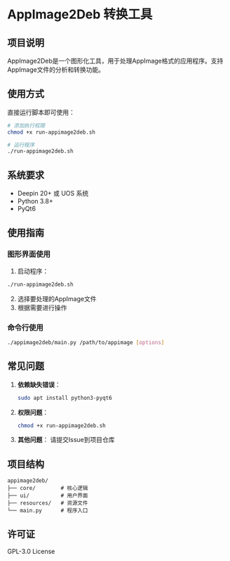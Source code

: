 # AppImage2Deb 转换工具

## 项目说明

AppImage2Deb是一个图形化工具，用于处理AppImage格式的应用程序。支持AppImage文件的分析和转换功能。

## 使用方式

直接运行脚本即可使用：
```bash
# 添加执行权限
chmod +x run-appimage2deb.sh

# 运行程序
./run-appimage2deb.sh
```

## 系统要求

- Deepin 20+ 或 UOS 系统
- Python 3.8+
- PyQt6

## 使用指南

### 图形界面使用
1. 启动程序：
```bash
./run-appimage2deb.sh
```
2. 选择要处理的AppImage文件
3. 根据需要进行操作

### 命令行使用
```bash
./appimage2deb/main.py /path/to/appimage [options]
```

## 常见问题

1. **依赖缺失错误**：
   ```bash
   sudo apt install python3-pyqt6
   ```

2. **权限问题**：
   ```bash
   chmod +x run-appimage2deb.sh
   ```

3. **其他问题**：
   请提交Issue到项目仓库

## 项目结构
```
appimage2deb/
├── core/        # 核心逻辑
├── ui/          # 用户界面
├── resources/   # 资源文件
└── main.py      # 程序入口
```

## 许可证
GPL-3.0 License
